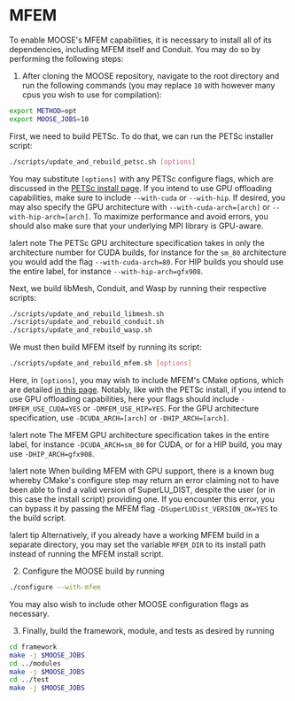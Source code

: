 # MFEM

To enable MOOSE's MFEM capabilities, it is necessary to install all of its dependencies, including MFEM itself and Conduit. You may do so by performing the following steps:

1. After cloning the MOOSE repository, navigate to the root directory and run the following commands (you may replace `10` with however many cpus you wish to use for compilation):

```bash
export METHOD=opt
export MOOSE_JOBS=10
```

First, we need to build PETSc. To do that, we can run the PETSc installer script:

```bash
./scripts/update_and_rebuild_petsc.sh [options]
```

You may substitute `[options]` with any PETSc configure flags, which are discussed in the [PETSc install page](https://petsc.org/release/install/install). If you intend to use GPU offloading capabilities, make sure to include `--with-cuda` or `--with-hip`. If desired, you may also specify the GPU architecture with `--with-cuda-arch=[arch]` or `--with-hip-arch=[arch]`. To maximize performance and avoid errors, you should also make sure that your underlying MPI library is GPU-aware.

!alert note
The PETSc GPU architecture specification takes in only the architecture number for CUDA builds, for instance for the `sm_80` architecture you would add the flag `--with-cuda-arch=80`. For HIP builds you should use the entire label, for instance `--with-hip-arch=gfx908`.


Next, we build libMesh, Conduit, and Wasp by running their respective scripts:

```bash
./scripts/update_and_rebuild_libmesh.sh
./scripts/update_and_rebuild_conduit.sh
./scripts/update_and_rebuild_wasp.sh
```

We must then build MFEM itself by running its script:

```bash
./scripts/update_and_rebuild_mfem.sh [options]
```

Here, in `[options]`, you may wish to include MFEM's CMake options, which are detailed [in this page](https://github.com/mfem/mfem/blob/master/INSTALL). Notably, like with the PETSc install, if you intend to use GPU offloading capabilities, here your flags should include `-DMFEM_USE_CUDA=YES` or `-DMFEM_USE_HIP=YES`. For the GPU architecture specification, use `-DCUDA_ARCH=[arch]` or `-DHIP_ARCH=[arch]`.

!alert note
The MFEM GPU architecture specification takes in the entire label, for instance `-DCUDA_ARCH=sm_80` for CUDA, or for a HIP build, you may use `-DHIP_ARCH=gfx908`.

!alert note
When building MFEM with GPU support, there is a known bug whereby CMake's configure step may return an error claiming not to have been able to find a valid version of SuperLU_DIST, despite the user (or in this case the install script) providing one. If you encounter this error, you can bypass it by passing the MFEM flag `-DSuperLUDist_VERSION_OK=YES` to the build script.

!alert tip
Alternatively, if you already have a working MFEM build in a separate directory, you may set the variable `MFEM_DIR` to its install path instead of running the MFEM install script.


2. Configure the MOOSE build by running

```bash
./configure --with-mfem
```

You may also wish to include other MOOSE configuration flags as necessary.

3. Finally, build the framework, module, and tests as desired by running

```bash
cd framework
make -j $MOOSE_JOBS
cd ../modules
make -j $MOOSE_JOBS
cd ../test
make -j $MOOSE_JOBS
```
